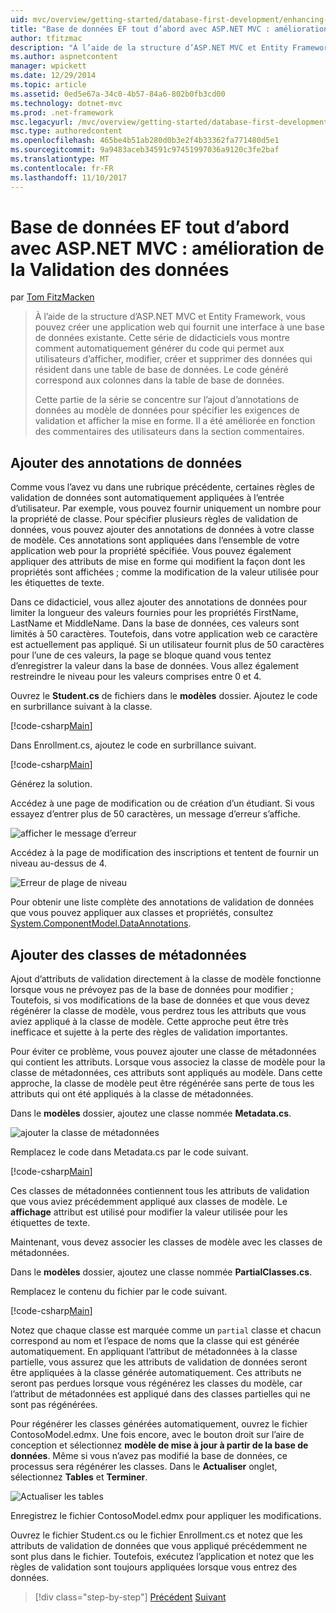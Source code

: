```yaml
---
uid: mvc/overview/getting-started/database-first-development/enhancing-data-validation
title: "Base de données EF tout d’abord avec ASP.NET MVC : amélioration de la Validation des données | Documents Microsoft"
author: tfitzmac
description: "À l’aide de la structure d’ASP.NET MVC et Entity Framework, vous pouvez créer une application web qui fournit une interface à une base de données existante. Ce didacticiel seri..."
ms.author: aspnetcontent
manager: wpickett
ms.date: 12/29/2014
ms.topic: article
ms.assetid: 0ed5e67a-34c0-4b57-84a6-802b0fb3cd00
ms.technology: dotnet-mvc
ms.prod: .net-framework
msc.legacyurl: /mvc/overview/getting-started/database-first-development/enhancing-data-validation
msc.type: authoredcontent
ms.openlocfilehash: 465be4b51ab280d0b3e2f4b33362fa771480d5e1
ms.sourcegitcommit: 9a9483aceb34591c97451997036a9120c3fe2baf
ms.translationtype: MT
ms.contentlocale: fr-FR
ms.lasthandoff: 11/10/2017
---
```

<a name="ef-database-first-with-aspnet-mvc-enhancing-data-validation"></a>Base de données EF tout d’abord avec ASP.NET MVC : amélioration de la Validation des données
====================
par [Tom FitzMacken](https://github.com/tfitzmac)

> À l’aide de la structure d’ASP.NET MVC et Entity Framework, vous pouvez créer une application web qui fournit une interface à une base de données existante. Cette série de didacticiels vous montre comment automatiquement générer du code qui permet aux utilisateurs d’afficher, modifier, créer et supprimer des données qui résident dans une table de base de données. Le code généré correspond aux colonnes dans la table de base de données.
> 
> Cette partie de la série se concentre sur l’ajout d’annotations de données au modèle de données pour spécifier les exigences de validation et afficher la mise en forme. Il a été améliorée en fonction des commentaires des utilisateurs dans la section commentaires.


## <a name="add-data-annotations"></a>Ajouter des annotations de données

Comme vous l’avez vu dans une rubrique précédente, certaines règles de validation de données sont automatiquement appliquées à l’entrée d’utilisateur. Par exemple, vous pouvez fournir uniquement un nombre pour la propriété de classe. Pour spécifier plusieurs règles de validation de données, vous pouvez ajouter des annotations de données à votre classe de modèle. Ces annotations sont appliquées dans l’ensemble de votre application web pour la propriété spécifiée. Vous pouvez également appliquer des attributs de mise en forme qui modifient la façon dont les propriétés sont affichées ; comme la modification de la valeur utilisée pour les étiquettes de texte.

Dans ce didacticiel, vous allez ajouter des annotations de données pour limiter la longueur des valeurs fournies pour les propriétés FirstName, LastName et MiddleName. Dans la base de données, ces valeurs sont limités à 50 caractères. Toutefois, dans votre application web ce caractère est actuellement pas appliqué. Si un utilisateur fournit plus de 50 caractères pour l’une de ces valeurs, la page se bloque quand vous tentez d’enregistrer la valeur dans la base de données. Vous allez également restreindre le niveau pour les valeurs comprises entre 0 et 4.

Ouvrez le **Student.cs** de fichiers dans le **modèles** dossier. Ajoutez le code en surbrillance suivant à la classe.

[!code-csharp[Main](enhancing-data-validation/samples/sample1.cs?highlight=5,15,17,20)]

Dans Enrollment.cs, ajoutez le code en surbrillance suivant.

[!code-csharp[Main](enhancing-data-validation/samples/sample2.cs?highlight=5,10)]

Générez la solution.

Accédez à une page de modification ou de création d’un étudiant. Si vous essayez d’entrer plus de 50 caractères, un message d’erreur s’affiche.

![afficher le message d’erreur](enhancing-data-validation/_static/image1.png)

Accédez à la page de modification des inscriptions et tentent de fournir un niveau au-dessus de 4.

![Erreur de plage de niveau](enhancing-data-validation/_static/image2.png)

Pour obtenir une liste complète des annotations de validation de données que vous pouvez appliquer aux classes et propriétés, consultez [System.ComponentModel.DataAnnotations](https://msdn.microsoft.com/en-us/library/system.componentmodel.dataannotations.aspx).

## <a name="add-metadata-classes"></a>Ajouter des classes de métadonnées

Ajout d’attributs de validation directement à la classe de modèle fonctionne lorsque vous ne prévoyez pas de la base de données pour modifier ; Toutefois, si vos modifications de la base de données et que vous devez régénérer la classe de modèle, vous perdrez tous les attributs que vous aviez appliqué à la classe de modèle. Cette approche peut être très inefficace et sujette à la perte des règles de validation importantes.

Pour éviter ce problème, vous pouvez ajouter une classe de métadonnées qui contient les attributs. Lorsque vous associez la classe de modèle pour la classe de métadonnées, ces attributs sont appliqués au modèle. Dans cette approche, la classe de modèle peut être régénérée sans perte de tous les attributs qui ont été appliqués à la classe de métadonnées.

Dans le **modèles** dossier, ajoutez une classe nommée **Metadata.cs**.

![ajouter la classe de métadonnées](enhancing-data-validation/_static/image3.png)

Remplacez le code dans Metadata.cs par le code suivant.

[!code-csharp[Main](enhancing-data-validation/samples/sample3.cs)]

Ces classes de métadonnées contiennent tous les attributs de validation que vous aviez précédemment appliqué aux classes de modèle. Le **affichage** attribut est utilisé pour modifier la valeur utilisée pour les étiquettes de texte.

Maintenant, vous devez associer les classes de modèle avec les classes de métadonnées.

Dans le **modèles** dossier, ajoutez une classe nommée **PartialClasses.cs**.

Remplacez le contenu du fichier par le code suivant.

[!code-csharp[Main](enhancing-data-validation/samples/sample4.cs)]

Notez que chaque classe est marquée comme un `partial` classe et chacun correspond au nom et l’espace de noms que la classe qui est générée automatiquement. En appliquant l’attribut de métadonnées à la classe partielle, vous assurez que les attributs de validation de données seront être appliquées à la classe générée automatiquement. Ces attributs ne seront pas perdues lorsque vous régénérez les classes du modèle, car l’attribut de métadonnées est appliqué dans des classes partielles qui ne sont pas régénérées.

Pour régénérer les classes générées automatiquement, ouvrez le fichier ContosoModel.edmx. Une fois encore, avec le bouton droit sur l’aire de conception et sélectionnez **modèle de mise à jour à partir de la base de données**. Même si vous n’avez pas modifié la base de données, ce processus sera régénérer les classes. Dans le **Actualiser** onglet, sélectionnez **Tables** et **Terminer**.

![Actualiser les tables](enhancing-data-validation/_static/image4.png)

Enregistrez le fichier ContosoModel.edmx pour appliquer les modifications.

Ouvrez le fichier Student.cs ou le fichier Enrollment.cs et notez que les attributs de validation de données que vous appliqué précédemment ne sont plus dans le fichier. Toutefois, exécutez l’application et notez que les règles de validation sont toujours appliquées lorsque vous entrez des données.

>[!div class="step-by-step"]
[Précédent](customizing-a-view.md)
[Suivant](publish-to-azure.md)
